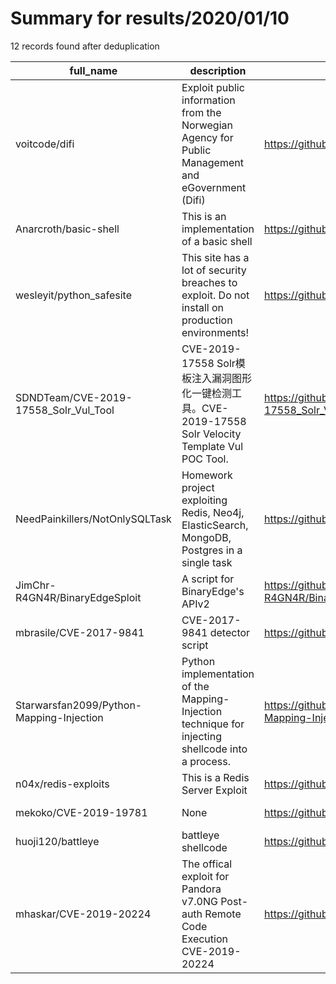
# Summary for results/2020/01/10
    
12 records found after deduplication

| full_name | description | html_url | matched_list | matched_count | pushed_at | size | stargazers_count | language | forks_count |
|------------------------------------------|---------------------------------------------------------------------------------------------------|-------------------------------------------------------------|-----------------------------------------------|-----------------|---------------------------|--------|--------------------|------------|---------------|
| voitcode/difi | Exploit public information from the Norwegian Agency for Public Management and eGovernment (Difi) | https://github.com/voitcode/difi | ['exploit'] | 1 | 2020-01-10 12:22:24+00:00 | 8 | 1 | Ruby | 0 |
| Anarcroth/basic-shell | This is an implementation of a basic shell | https://github.com/Anarcroth/basic-shell | ['shellcode'] | 1 | 2020-01-10 12:33:32+00:00 | 686 | 0 | C | 0 |
| wesleyit/python_safesite | This site has a lot of security breaches to exploit. Do not install on production environments! | https://github.com/wesleyit/python_safesite | ['exploit'] | 1 | 2020-01-10 16:58:06+00:00 | 4999 | 5 | HTML | 2 |
| SDNDTeam/CVE-2019-17558_Solr_Vul_Tool | CVE-2019-17558 Solr模板注入漏洞图形化一键检测工具。CVE-2019-17558 Solr Velocity Template Vul POC Tool. | https://github.com/SDNDTeam/CVE-2019-17558_Solr_Vul_Tool | ['cve poc', 'cve-2'] | 2 | 2020-01-10 10:58:44+00:00 | 16716 | 22 | | 4 |
| NeedPainkillers/NotOnlySQLTask | Homework project exploiting Redis, Neo4j, ElasticSearch, MongoDB, Postgres in a single task | https://github.com/NeedPainkillers/NotOnlySQLTask | ['exploit'] | 1 | 2020-01-10 19:55:33+00:00 | 261 | 0 | C# | 0 |
| JimChr-R4GN4R/BinaryEdgeSploit | A script for BinaryEdge's APIv2 | https://github.com/JimChr-R4GN4R/BinaryEdgeSploit | ['sploit'] | 1 | 2020-01-10 22:58:49+00:00 | 70 | 0 | Shell | 0 |
| mbrasile/CVE-2017-9841 | CVE-2017-9841 detector script | https://github.com/mbrasile/CVE-2017-9841 | ['cve-2'] | 1 | 2020-01-10 15:40:25+00:00 | 30 | 0 | Shell | 0 |
| Starwarsfan2099/Python-Mapping-Injection | Python implementation of the Mapping-Injection technique for injecting shellcode into a process. | https://github.com/Starwarsfan2099/Python-Mapping-Injection | ['shellcode'] | 1 | 2020-01-10 17:06:00+00:00 | 4 | 2 | Python | 0 |
| n04x/redis-exploits | This is a Redis Server Exploit | https://github.com/n04x/redis-exploits | ['exploit'] | 1 | 2020-01-10 00:40:07+00:00 | 2 | 0 | Python | 0 |
| mekoko/CVE-2019-19781 | None | https://github.com/mekoko/CVE-2019-19781 | ['cve-2'] | 1 | 2020-01-10 05:12:02+00:00 | 5 | 8 | Python | 1 |
| huoji120/battleye | battleye shellcode | https://github.com/huoji120/battleye | ['shellcode'] | 1 | 2020-01-10 05:25:22+00:00 | 47 | 9 | C | 16 |
| mhaskar/CVE-2019-20224 | The offical exploit for Pandora v7.0NG Post-auth Remote Code Execution CVE-2019-20224 | https://github.com/mhaskar/CVE-2019-20224 | ['cve-2', 'exploit', 'remote code execution'] | 3 | 2020-01-10 13:42:12+00:00 | 2 | 14 | Python | 3 |
